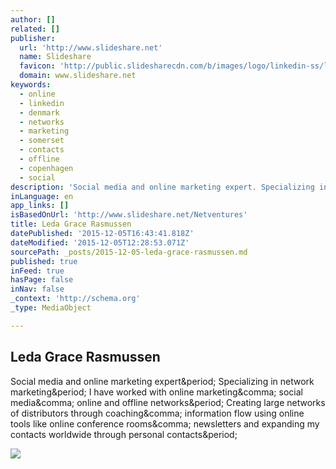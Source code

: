 ```yaml
---
author: []
related: []
publisher:
  url: 'http://www.slideshare.net'
  name: Slideshare
  favicon: 'http://public.slidesharecdn.com/b/images/logo/linkedin-ss/linkedin_ss_favicon.ico?d0e5c05903'
  domain: www.slideshare.net
keywords:
  - online
  - linkedin
  - denmark
  - networks
  - marketing
  - somerset
  - contacts
  - offline
  - copenhagen
  - social
description: 'Social media and online marketing expert. Specializing in network marketing. I have worked with online marketing, social media, online and offline networks. Creating large networks of distributors through coaching, information flow using online tools like online conference rooms, newsletters and expanding my contacts worldwide through personal contacts.'
inLanguage: en
app_links: []
isBasedOnUrl: 'http://www.slideshare.net/Netventures'
title: Leda Grace Rasmussen
datePublished: '2015-12-05T16:43:41.818Z'
dateModified: '2015-12-05T12:28:53.071Z'
sourcePath: _posts/2015-12-05-leda-grace-rasmussen.md
published: true
inFeed: true
hasPage: false
inNav: false
_context: 'http://schema.org'
_type: MediaObject

---
```

<article style=""><h1>Leda Grace Rasmussen</h1><p>Social media and online marketing expert&amp;period; Specializing in network marketing&amp;period; I have worked with online marketing&amp;comma; social media&amp;comma; online and offline networks&amp;period; Creating large networks of distributors through coaching&amp;comma; information flow using online tools like online conference rooms&amp;comma; newsletters and expanding my contacts worldwide through personal contacts&amp;period;</p><img src="http://cdn.slidesharecdn.com/profile-photo-Netventures-96x96.jpg?cb=1436720785" /></article>